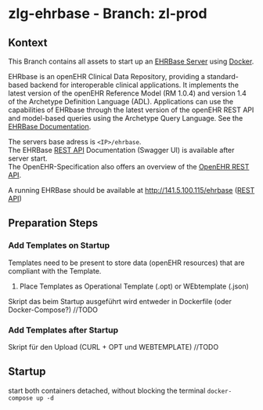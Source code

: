 # zlg-ehrbase - Branch: zl-prod

## Kontext
This Branch contains all assets to start up an [EHRBase Server](https://github.com/ehrbase/ehrbase) using [Docker](https://www.docker.com/get-started).

EHRbase is an openEHR Clinical Data Repository, providing a standard-based backend for interoperable clinical applications. It implements the latest version of the openEHR Reference Model (RM 1.0.4) and version 1.4 of the Archetype Definition Language (ADL). Applications can use the capabilities of EHRbase through the latest version of the openEHR REST API and model-based queries using the Archetype Query Language.
See the [EHRBase Documentation](https://ehrbase.readthedocs.io/en/latest/).

The servers base adress is `<IP>/ehrbase`.  
The EHRBase [REST API](/ehrbase/swagger-ui.html#/) Documentation (Swagger UI) is available after server start.  
The OpenEHR-Specification also offers an overview of the [OpenEHR REST API](https://specifications.openehr.org/releases/ITS-REST/Release-1.0.0/ehr.html).

A running EHRBase should be available at http://141.5.100.115/ehrbase ([REST API](http://141.5.100.115/ehrbase/swagger-ui.html))

## Preparation Steps

### Add Templates on Startup
Templates need to be present to store data (openEHR resources) that are compliant with the Template.
1. Place Templates as Operational Template (.opt) or WEbtemplate (.json)


Skript das beim Startup ausgeführt wird entweder in Dockerfile (oder Docker-Compose?)
//TODO

### Add Templates after Startup
Skript für den Upload (CURL + OPT und WEBTEMPLATE)
//TODO

## Startup
start both containers detached, without blocking the terminal
`docker-compose up -d`


